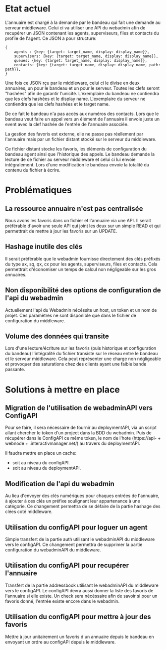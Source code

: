 # Etat actuel
L'annuaire est chargé à la demande par le bandeau qui fait une demande au serveur middleware. Celui ci va utiliser une API du webadmin afin de recupérer un JSON contenant les agents, superviseurs, files et contacts du profile de l'agent.
Ce JSON a pour structure:
```
{
    agents : {key: {target: target_name, display: display_name}},
    supervisors: {key: {target: target_name, display: display_name}},
    queues: {key: {target: target_name, display: display_name}},
    contacts: {key: {target: target_name, display: display_name, path: path}},
}
```

Une fois ce JSON rçu par le middleware, celui ci le divise en deux annuaires, un pour le bandeau et un pour le serveur.
Toutes les clefs seront "hashées" afin de garantir l'unicité.
L'exemplaire du bandeau ne contiendra que les clefs hashées et le display name.
L'exemplaire du serveur ne contiendra que les clefs hashées et le target name.

De ce fait le bandeau n'a pas accés aux numéros des contacts.
Lors que le bandeau veut faire un appel vers un élément de l'annuaire il envoie juste un event avec la clef hashée de l'entrée de l'annuaire associée.

La gestion des favoris est externe, elle ne passe pas réellement par l'annuaire mais par un fichier distant stocké sur le serveur du middleware.

Ce fichier distant stocke les favoris, les éléments de configuration du bandeau agent ainsi que l'historique des appels.
Le bandeau demande la lecture de ce fichier au serveur middleware et celui ci lui envoie intégralement. Lors d'une modification le bandeau envoie la totalité du contenu du fichier à écrire.

# Problématiques
## La ressource annuaire n'est pas centralisée
Nous avons les favoris dans un fichier et l'annuaire via une API.
Il serait préférable d'avoir une seule API qui joint les deux sur un simple READ et qui permettrait de mettre à jour les favoris sur un UPDATE.

## Hashage inutile des clés
Il serait préférable que le webadmin fournisse directement des clés préfixés du type ax, sq, qx, cx pour les agents, superviseurs, files et contacts.
Cela permettrait d'économiser un temps de calcul non négligeable sur les gros annuaires.

## Non disponibilité des options de configuration de l'api du webadmin
Actuellement l'api du Webadmin nécéssite un host, un token et un nom de projet.
Ces paramètres ne sont disponible que dans le fichier de configuration du middleware.

## Volume des données qui transite
Lors d'une lecture/écriture sur les favoris (puis historique et configuration du bandeau) l'intégralité du fichier transiste sur le réseau entre le bandeau et le serveur middleware. Cela peut représenter une charge non négligeable et provoquer des saturations chez des clients ayant une faible bande passante.

# Solutions à mettre en place
## Migration de l'utilisation de webadminAPI vers ConfigAPI
Pour se faire, il sera nécessaire de fournir au deploymentAPI, via un script allant chercher le token d'un project dans la BDD du webadmin. Puis de récupérer dans le ConfigAPI ce même token, le nom de l'hote (https://api- + webnode + .interactivmanager.net/) au travers du deploymentAPI.

Il faudra mettre en place un cache:
- soit au niveau du configAPI.
- soit au niveau du deploymentAPI.

## Modification de l'api du webadmin
Au lieu d'envoyer des clés numériques pour chaques entrées de l'annuaire, à ajouter à ces clés un préfixe soulignant leur appartenance à une catégorie. Ce changement permettra de se défaire de la partie hashage des clées coté middleware. 

## Utilisation du configAPI pour loguer un agent
Simple transfert de la partie auth utilisant le webadminAPI du middleware vers le configAPI.
Ce changement permettra de supprimer la partie configuration du webadminAPI du middleware.

## Utilisation du configAPI pour recupérer l'annuaire
Transfert de la partie addressbook utilisant le webadminAPI du middleware vers le configAPI.
Le configAPI devra aussi donner la liste des favoris de l'annuaire si elle existe.
Un check sera nécéssaire afin de savoir si pour un favoris donné, l'entrée existe encore dans le webadmin.

## Utilisation du configAPI pour mettre à jour des favoris
Mettre à jour unitairement un favoris d'un annuaire depuis le bandeau en envoyant un ordre au configAPI depuis le middleware.
